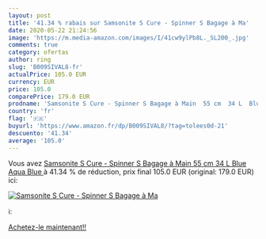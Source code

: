 ```yaml
---
layout: post
title: '41.34 % rabais sur Samsonite S Cure - Spinner S Bagage à Ma'
date: 2020-05-22 21:24:56
image: 'https://m.media-amazon.com/images/I/41cw9ylPb8L._SL200_.jpg'
comments: true
category: ofertas
author: ring
slug: 'B009SIVAL8-fr'
actualPrice: 105.0 EUR
currency: EUR
price: 105.0
comparePrice: 179.0 EUR
prodname: 'Samsonite S Cure - Spinner S Bagage à Main  55 cm  34 L  Blue  Aqua Blue '
country: 'fr'
flag: '🇫🇷'
buyurl: 'https://www.amazon.fr/dp/B009SIVAL8/?tag=tolees0d-21'
descuento: '41.34'
average: '105.0'
---
```


Vous avez [Samsonite S Cure - Spinner S Bagage à Main  55 cm  34 L  Blue  Aqua Blue ](https://www.amazon.fr/dp/B009SIVAL8/?tag=tolees0d-21)  à  41.34 % de réduction, prix final  105.0 EUR (original: 179.0 EUR) ici:

[![Samsonite S Cure - Spinner S Bagage à Ma](https://m.media-amazon.com/images/I/41cw9ylPb8L._SL200_.jpg)](https://www.amazon.fr/dp/B009SIVAL8/?tag=tolees0d-21)

ℹ️:


[Achetez-le maintenant!!](https://www.amazon.fr/dp/B009SIVAL8/?tag=tolees0d-21)
